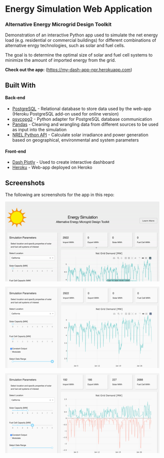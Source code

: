 # Energy Simulation Web Application

### Alternative Energy Microgrid Design Toolkit

Demonstration of an interactive Python app used to simulate the net energy load (e.g. residential or commercial buildings) for different combinations of alternative enrgy technologies, such as solar and fuel cells. 

The goal is to determine the optimal size of solar and fuel cell systems to minimize the amount of imported energy from the grid. 

**Check out the app:** (https://my-dash-app-npr.herokuapp.com)
 
## Built With

#### Back-end

- [PostgreSQL](https://www.postgresql.org) - Relational database to store data used by the web-app (Heroku PostgreSQL add-on used for online version) 
- [psycopg2](https://pypi.org/project/psycopg2/) - Python adapter for PostgreSQL database communication
- [Pandas](https://pandas.pydata.org) - Cleaning and wrangling data from different sources to be used as input into the simulation
- [NREL Python API](https://sam.nrel.gov/software-development-kit-sdk/pysam.html) - Calculate solar irradiance and power generation based on geographical, environmental and system parameters

#### Front-end

- [Dash Plotly](https://dash.plot.ly/) - Used to create interactive dashboard
- [Heroku](https://www.heroku.com) - Web-app deployed on Heroko  

## Screenshots

The following are screenshots for the app in this repo:

![recording](screenshots/animation.gif)

![screenshot](screenshots/screenshot_1.png)

![screenshot](screenshots/screenshot_2.png)
